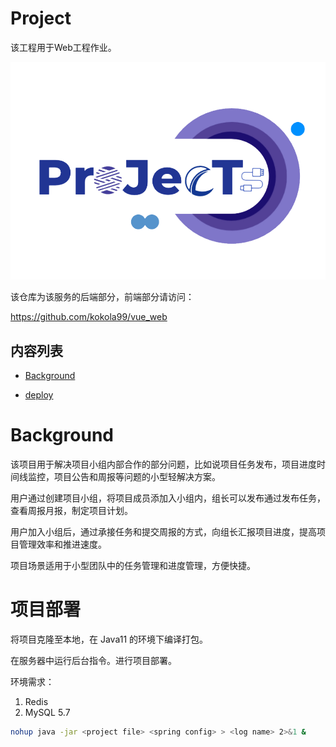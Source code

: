 # Project
该工程用于Web工程作业。

![project ICON](icon.png)

该仓库为该服务的后端部分，前端部分请访问：

https://github.com/kokola99/vue_web

## 内容列表
- [Background](#Background)

- [deploy](#项目部署)
 
# Background
该项目用于解决项目小组内部合作的部分问题，比如说项目任务发布，项目进度时间线监控，项目公告和周报等问题的小型轻解决方案。

用户通过创建项目小组，将项目成员添加入小组内，组长可以发布通过发布任务，查看周报月报，制定项目计划。

用户加入小组后，通过承接任务和提交周报的方式，向组长汇报项目进度，提高项目管理效率和推进速度。

项目场景适用于小型团队中的任务管理和进度管理，方便快捷。

# 项目部署
将项目克隆至本地，在 Java11 的环境下编译打包。

在服务器中运行后台指令。进行项目部署。

环境需求：
1. Redis
2. MySQL 5.7

```bash
nohup java -jar <project file> <spring config> > <log name> 2>&1 &
```
